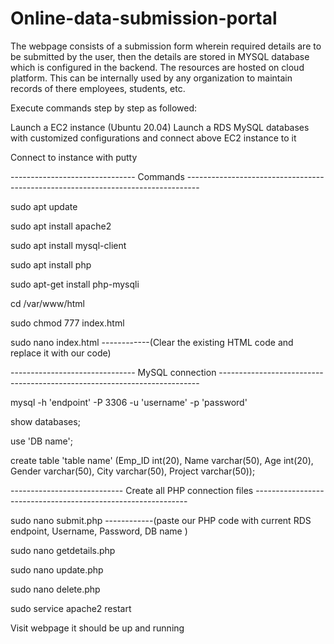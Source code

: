 # Online-data-submission-portal
The webpage consists of a submission form wherein required details are to be submitted by the user, then the details are stored in MYSQL database which is configured in the backend. The resources are hosted on cloud platform. This can be internally used by any organization to maintain records of there employees, students, etc.

Execute commands step by step as followed:

Launch a EC2 instance (Ubuntu 20.04)
Launch a RDS MySQL databases with customized configurations and connect above EC2 instance to it

Connect to instance with putty 


------------------------------- Commands ---------------------------------------------------------------------------------

sudo apt update

sudo apt install apache2

sudo apt install mysql-client

sudo apt install php

sudo apt-get install php-mysqli

cd /var/www/html

sudo chmod 777 index.html

sudo nano index.html         ------------(Clear the existing HTML code and replace it with our code)


------------------------------- MySQL connection -------------------------------------------------------------------------

mysql -h 'endpoint' -P 3306 -u 'username' -p 'password'

show databases;

use 'DB name';

create table 'table name' (Emp_ID int(20), Name varchar(50), Age int(20), Gender varchar(50), City varchar(50), Project varchar(50));



---------------------------- Create all PHP connection files -------------------------------------------------------------

sudo nano submit.php        ------------(paste our PHP code with current RDS endpoint, Username, Password, DB name )

sudo nano getdetails.php

sudo nano update.php

sudo nano delete.php

sudo service apache2 restart

Visit webpage it should be up and running





